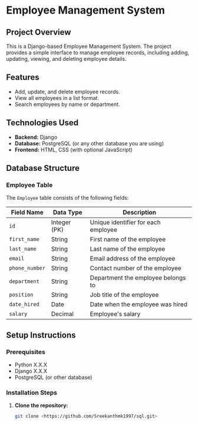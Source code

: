 # Employee Management System

## Project Overview
This is a Django-based Employee Management System. The project provides a simple interface to manage employee records, including adding, updating, viewing, and deleting employee details.

## Features
- Add, update, and delete employee records.
- View all employees in a list format.
- Search employees by name or department.

## Technologies Used
- **Backend:** Django
- **Database:** PostgreSQL (or any other database you are using)
- **Frontend:** HTML, CSS (with optional JavaScript)

## Database Structure

### Employee Table
The `Employee` table consists of the following fields:

| Field Name       | Data Type     | Description                      |
|------------------|---------------|----------------------------------|
| `id`             | Integer (PK)  | Unique identifier for each employee |
| `first_name`     | String        | First name of the employee       |
| `last_name`      | String        | Last name of the employee        |
| `email`          | String        | Email address of the employee    |
| `phone_number`   | String        | Contact number of the employee   |
| `department`     | String        | Department the employee belongs to |
| `position`       | String        | Job title of the employee        |
| `date_hired`     | Date          | Date when the employee was hired |
| `salary`         | Decimal       | Employee's salary                |

## Setup Instructions

### Prerequisites
- Python X.X.X
- Django X.X.X
- PostgreSQL (or other database)

### Installation Steps
1. **Clone the repository:**
   ```bash
   git clone <https://github.com/Sreekanthmk1997/sql.git>

